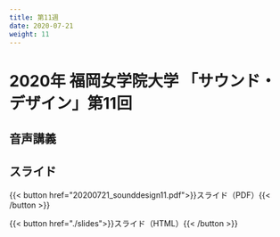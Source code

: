 ```yaml
---
title: 第11週
date: 2020-07-21
weight: 11
---
```



# 2020年 福岡女学院大学 「サウンド・デザイン」第11回

## 音声講義


## スライド

{{< button href="20200721_sounddesign11.pdf">}}スライド（PDF）{{< /button >}}

{{< button href="./slides">}}スライド（HTML）{{< /button >}}
